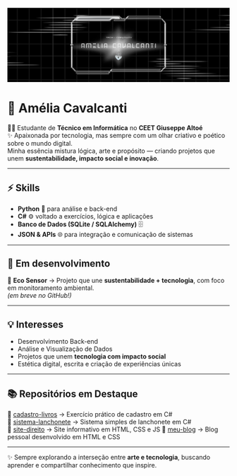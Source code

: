 <p align="center">
  <img src="github.png" alt="Banner Amelia Cavalcanti" />
</p>

# 🌙 Amélia Cavalcanti

👩‍💻 Estudante de **Técnico em Informática** no **CEET Giuseppe Altoé**  
✨ Apaixonada por tecnologia, mas sempre com um olhar criativo e poético sobre o mundo digital.  
Minha essência mistura lógica, arte e propósito — criando projetos que unem **sustentabilidade, impacto social e inovação**.

---

## ⚡ Skills
- **Python** 🐍 para análise e back-end  
- **C#** ⚙️ voltado a exercícios, lógica e aplicações  
- **Banco de Dados (SQLite / SQLAlchemy)** 🗄️  
- **JSON & APIs** 🌐 para integração e comunicação de sistemas  

---

## 🌱 Em desenvolvimento
🌿 **Eco Sensor** → Projeto que une **sustentabilidade + tecnologia**, com foco em monitoramento ambiental.  
*(em breve no GitHub!)*

---

## 💡 Interesses
- Desenvolvimento Back-end  
- Análise e Visualização de Dados  
- Projetos que unem **tecnologia com impacto social**  
- Estética digital, escrita e criação de experiências únicas  

---

## 📚 Repositórios em Destaque
🔹 [cadastro-livros](https://github.com/ameliacavalcanti/cadastro-livros) → Exercício prático de cadastro em C#  
🔹 [sistema-lanchonete](https://github.com/ameliacavalcanti/sistema-lanchonete) → Sistema simples de lanchonete em C#  
🔹 [site-direito]([link](https://github.com/ameliacavalcanti/SiteDireito)) → Site informativo em HTML, CSS e JS
🔹 [meu-blog](https://github.com/ameliacavalcanti/meu-blog) → Blog pessoal desenvolvido em HTML e CSS


---

✨ Sempre explorando a interseção entre **arte e tecnologia**, buscando aprender e compartilhar conhecimento que inspire.
